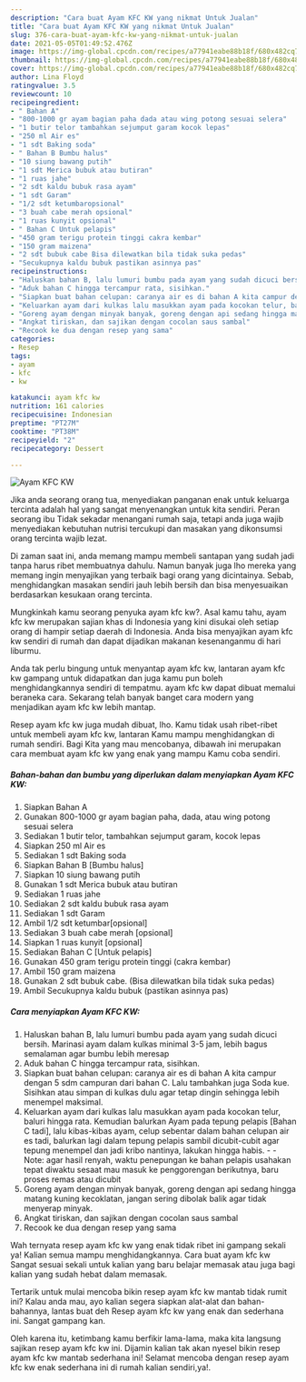 ```yaml
---
description: "Cara buat Ayam KFC KW yang nikmat Untuk Jualan"
title: "Cara buat Ayam KFC KW yang nikmat Untuk Jualan"
slug: 376-cara-buat-ayam-kfc-kw-yang-nikmat-untuk-jualan
date: 2021-05-05T01:49:52.476Z
image: https://img-global.cpcdn.com/recipes/a77941eabe88b18f/680x482cq70/ayam-kfc-kw-foto-resep-utama.jpg
thumbnail: https://img-global.cpcdn.com/recipes/a77941eabe88b18f/680x482cq70/ayam-kfc-kw-foto-resep-utama.jpg
cover: https://img-global.cpcdn.com/recipes/a77941eabe88b18f/680x482cq70/ayam-kfc-kw-foto-resep-utama.jpg
author: Lina Floyd
ratingvalue: 3.5
reviewcount: 10
recipeingredient:
- " Bahan A"
- "800-1000 gr ayam bagian paha dada atau wing potong sesuai selera"
- "1 butir telor tambahkan sejumput garam kocok lepas"
- "250 ml Air es"
- "1 sdt Baking soda"
- " Bahan B Bumbu halus"
- "10 siung bawang putih"
- "1 sdt Merica bubuk atau butiran"
- "1 ruas jahe"
- "2 sdt kaldu bubuk rasa ayam"
- "1 sdt Garam"
- "1/2 sdt ketumbaropsional"
- "3 buah cabe merah opsional"
- "1 ruas kunyit opsional"
- " Bahan C Untuk pelapis"
- "450 gram terigu protein tinggi cakra kembar"
- "150 gram maizena"
- "2 sdt bubuk cabe Bisa dilewatkan bila tidak suka pedas"
- "Secukupnya kaldu bubuk pastikan asinnya pas"
recipeinstructions:
- "Haluskan bahan B, lalu lumuri bumbu pada ayam yang sudah dicuci bersih. Marinasi ayam dalam kulkas minimal 3-5 jam, lebih bagus semalaman agar bumbu lebih meresap"
- "Aduk bahan C hingga tercampur rata, sisihkan."
- "Siapkan buat bahan celupan: caranya air es di bahan A kita campur dengan 5 sdm campuran dari bahan C. Lalu tambahkan juga Soda kue. Sisihkan atau simpan di kulkas dulu agar tetap dingin sehingga lebih menempel maksimal."
- "Keluarkan ayam dari kulkas lalu masukkan ayam pada kocokan telur, baluri hingga rata. Kemudian balurkan Ayam pada tepung pelapis [Bahan C tadi], lalu kibas-kibas ayam, celup sebentar dalam bahan celupan air es tadi, balurkan lagi dalam tepung pelapis sambil dicubit-cubit agar tepung menempel dan jadi kribo nantinya, lakukan hingga habis.  Note: agar hasil renyah, waktu penepungan ke bahan pelapis usahakan tepat diwaktu sesaat mau masuk ke penggorengan berikutnya, baru proses remas atau dicubit"
- "Goreng ayam dengan minyak banyak, goreng dengan api sedang hingga matang kuning kecoklatan, jangan sering dibolak balik agar tidak menyerap minyak."
- "Angkat tiriskan, dan sajikan dengan cocolan saus sambal"
- "Recook ke dua dengan resep yang sama"
categories:
- Resep
tags:
- ayam
- kfc
- kw

katakunci: ayam kfc kw 
nutrition: 161 calories
recipecuisine: Indonesian
preptime: "PT27M"
cooktime: "PT38M"
recipeyield: "2"
recipecategory: Dessert

---
```



![Ayam KFC KW](https://img-global.cpcdn.com/recipes/a77941eabe88b18f/680x482cq70/ayam-kfc-kw-foto-resep-utama.jpg)

Jika anda seorang orang tua, menyediakan panganan enak untuk keluarga tercinta adalah hal yang sangat menyenangkan untuk kita sendiri. Peran seorang ibu Tidak sekadar menangani rumah saja, tetapi anda juga wajib menyediakan kebutuhan nutrisi tercukupi dan masakan yang dikonsumsi orang tercinta wajib lezat.

Di zaman  saat ini, anda memang mampu membeli santapan yang sudah jadi tanpa harus ribet membuatnya dahulu. Namun banyak juga lho mereka yang memang ingin menyajikan yang terbaik bagi orang yang dicintainya. Sebab, menghidangkan masakan sendiri jauh lebih bersih dan bisa menyesuaikan berdasarkan kesukaan orang tercinta. 



Mungkinkah kamu seorang penyuka ayam kfc kw?. Asal kamu tahu, ayam kfc kw merupakan sajian khas di Indonesia yang kini disukai oleh setiap orang di hampir setiap daerah di Indonesia. Anda bisa menyajikan ayam kfc kw sendiri di rumah dan dapat dijadikan makanan kesenanganmu di hari liburmu.

Anda tak perlu bingung untuk menyantap ayam kfc kw, lantaran ayam kfc kw gampang untuk didapatkan dan juga kamu pun boleh menghidangkannya sendiri di tempatmu. ayam kfc kw dapat dibuat memalui beraneka cara. Sekarang telah banyak banget cara modern yang menjadikan ayam kfc kw lebih mantap.

Resep ayam kfc kw juga mudah dibuat, lho. Kamu tidak usah ribet-ribet untuk membeli ayam kfc kw, lantaran Kamu mampu menghidangkan di rumah sendiri. Bagi Kita yang mau mencobanya, dibawah ini merupakan cara membuat ayam kfc kw yang enak yang mampu Kamu coba sendiri.

<!--inarticleads1-->

##### Bahan-bahan dan bumbu yang diperlukan dalam menyiapkan Ayam KFC KW:

1. Siapkan  Bahan A
1. Gunakan 800-1000 gr ayam bagian paha, dada, atau wing potong sesuai selera
1. Sediakan 1 butir telor, tambahkan sejumput garam, kocok lepas
1. Siapkan 250 ml Air es
1. Sediakan 1 sdt Baking soda
1. Siapkan  Bahan B [Bumbu halus]
1. Siapkan 10 siung bawang putih
1. Gunakan 1 sdt Merica bubuk atau butiran
1. Sediakan 1 ruas jahe
1. Sediakan 2 sdt kaldu bubuk rasa ayam
1. Sediakan 1 sdt Garam
1. Ambil 1/2 sdt ketumbar[opsional]
1. Sediakan 3 buah cabe merah [opsional]
1. Siapkan 1 ruas kunyit [opsional]
1. Sediakan  Bahan C [Untuk pelapis]
1. Gunakan 450 gram terigu protein tinggi (cakra kembar)
1. Ambil 150 gram maizena
1. Gunakan 2 sdt bubuk cabe. (Bisa dilewatkan bila tidak suka pedas)
1. Ambil Secukupnya kaldu bubuk (pastikan asinnya pas)




<!--inarticleads2-->

##### Cara menyiapkan Ayam KFC KW:

1. Haluskan bahan B, lalu lumuri bumbu pada ayam yang sudah dicuci bersih. Marinasi ayam dalam kulkas minimal 3-5 jam, lebih bagus semalaman agar bumbu lebih meresap
1. Aduk bahan C hingga tercampur rata, sisihkan.
1. Siapkan buat bahan celupan: caranya air es di bahan A kita campur dengan 5 sdm campuran dari bahan C. Lalu tambahkan juga Soda kue. Sisihkan atau simpan di kulkas dulu agar tetap dingin sehingga lebih menempel maksimal.
1. Keluarkan ayam dari kulkas lalu masukkan ayam pada kocokan telur, baluri hingga rata. Kemudian balurkan Ayam pada tepung pelapis [Bahan C tadi], lalu kibas-kibas ayam, celup sebentar dalam bahan celupan air es tadi, balurkan lagi dalam tepung pelapis sambil dicubit-cubit agar tepung menempel dan jadi kribo nantinya, lakukan hingga habis. -  - Note: agar hasil renyah, waktu penepungan ke bahan pelapis usahakan tepat diwaktu sesaat mau masuk ke penggorengan berikutnya, baru proses remas atau dicubit
1. Goreng ayam dengan minyak banyak, goreng dengan api sedang hingga matang kuning kecoklatan, jangan sering dibolak balik agar tidak menyerap minyak.
1. Angkat tiriskan, dan sajikan dengan cocolan saus sambal
1. Recook ke dua dengan resep yang sama




Wah ternyata resep ayam kfc kw yang enak tidak ribet ini gampang sekali ya! Kalian semua mampu menghidangkannya. Cara buat ayam kfc kw Sangat sesuai sekali untuk kalian yang baru belajar memasak atau juga bagi kalian yang sudah hebat dalam memasak.

Tertarik untuk mulai mencoba bikin resep ayam kfc kw mantab tidak rumit ini? Kalau anda mau, ayo kalian segera siapkan alat-alat dan bahan-bahannya, lantas buat deh Resep ayam kfc kw yang enak dan sederhana ini. Sangat gampang kan. 

Oleh karena itu, ketimbang kamu berfikir lama-lama, maka kita langsung sajikan resep ayam kfc kw ini. Dijamin kalian tak akan nyesel bikin resep ayam kfc kw mantab sederhana ini! Selamat mencoba dengan resep ayam kfc kw enak sederhana ini di rumah kalian sendiri,ya!.

